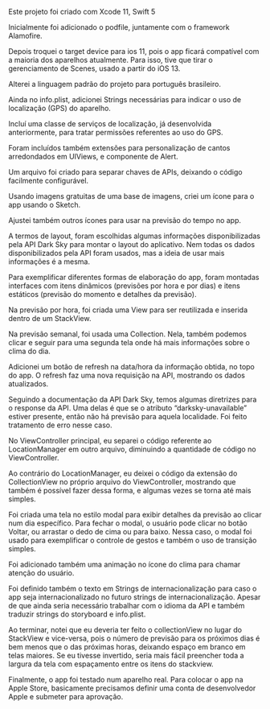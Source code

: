 Este projeto foi criado com Xcode 11, Swift 5

Inicialmente foi adicionado o podfile, juntamente com o framework Alamofire.

Depois troquei o target device para ios 11, pois o app ficará compatível com a maioria dos aparelhos atualmente. Para isso, tive que tirar o gerenciamento de Scenes, usado a partir do iOS 13.

Alterei a linguagem padrão do projeto para português brasileiro.

Ainda no info.plist, adicionei Strings necessárias para indicar o uso de localização (GPS) do aparelho.

Incluí uma classe de serviços de localização, já desenvolvida anteriormente, para tratar permissões referentes ao uso do GPS.

Foram incluídos também extensões para personalização de cantos arredondados em UIViews, e componente de Alert. 

Um arquivo foi criado para separar chaves de APIs, deixando o código facilmente configurável.

Usando imagens gratuitas de uma base de imagens, criei um ícone para o app usando o Sketch.

Ajustei também outros ícones para usar na previsão do tempo no app. 

A termos de layout, foram escolhidas algumas informações disponibilizadas pela API Dark Sky para montar o layout do aplicativo. Nem todas os dados disponibilizados pela API foram usados, mas a ideia de usar mais informações é a mesma.

Para exemplificar diferentes formas de elaboração do app, foram montadas interfaces com itens dinâmicos (previsões por hora e por dias) e itens estáticos (previsão do momento e detalhes da previsão). 

Na previsão por hora, foi criada uma View para ser reutilizada e inserida dentro de um StackView.

Na previsão semanal, foi usada uma Collection. Nela, também podemos clicar e seguir para uma segunda tela onde há mais informações sobre o clima do dia.

Adicionei um botão de refresh na data/hora da informação obtida, no topo do app. O refresh faz uma nova requisição na API, mostrando os dados atualizados.

Seguindo a documentação da API Dark Sky, temos algumas diretrizes para o response da API. Uma delas é que se o atributo “darksky-unavailable” estiver presente, então não há previsão para aquela localidade. Foi feito tratamento de erro nesse caso.

No ViewController principal, eu separei o código referente ao LocationManager em outro arquivo, diminuindo a quantidade de código no ViewController.

Ao contrário do LocationManager, eu deixei o código da extensão do CollectionView no próprio arquivo do ViewController, mostrando que também é possível fazer dessa forma, e algumas vezes se torna até mais simples.

Foi criada uma tela no estilo modal para exibir detalhes da previsão ao clicar num dia específico. Para fechar o modal, o usuário pode clicar no botão Voltar, ou arrastar o dedo de cima ou para baixo. Nessa caso, o modal foi usado para exemplificar o controle de gestos e também o uso de transição simples. 

Foi adicionado também uma animação no ícone do clima para chamar atenção do usuário.

Foi definido também o texto em Strings de internacionalização para caso o app seja internacionalizado no futuro strings de internacionalização. Apesar de que ainda seria necessário trabalhar com o idioma da API e também traduzir strings do storyboard e info.plist.

Ao terminar, notei que eu deveria ter feito o collectionView no lugar do StackView e vice-versa, pois o número de previsão para os próximos dias é bem menos que o das próximas horas, deixando espaço em branco em telas maiores. Se eu tivesse invertido, seria mais fácil preencher toda a largura da tela com espaçamento entre os itens do stackview.

Finalmente, o app foi testado num aparelho real. Para colocar o app na Apple Store, basicamente precisamos definir uma conta de desenvolvedor Apple e submeter para aprovação.

